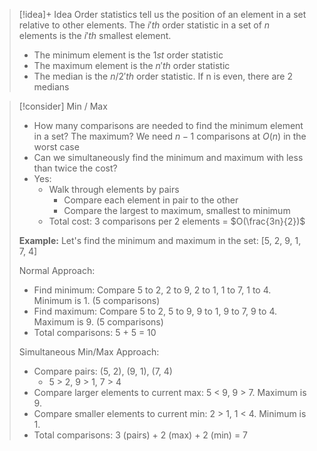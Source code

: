 
> [!idea]+ Idea
> Order statistics tell us the position of an element in a set relative to other elements. The $i'th$ order statistic in a set of $n$ elements is the $i'th$ smallest element.
> - The minimum element is the $1st$ order statistic
> - The maximum element is the $n'th$ order statistic
> - The median is the $n/2'th$ order statistic. If n is even, there are 2 medians

> [!consider] Min / Max
> 
> - How many comparisons are needed to find the minimum element in a set? The maximum? We need $n-1$ comparisons at $O(n)$ in the worst case
> - Can we simultaneously find the minimum and maximum with less than twice the cost?
> - Yes:
>   - Walk through elements by pairs
>     - Compare each element in pair to the other
>     - Compare the largest to maximum, smallest to minimum
>   - Total cost: 3 comparisons per 2 elements = $O(\frac{3n}{2})$
> 
> **Example:**
> Let's find the minimum and maximum in the set: [5, 2, 9, 1, 7, 4]
> 
> Normal Approach:
> - Find minimum: Compare 5 to 2, 2 to 9, 2 to 1, 1 to 7, 1 to 4. Minimum is 1. (5 comparisons)
> - Find maximum: Compare 5 to 2, 5 to 9, 9 to 1, 9 to 7, 9 to 4. Maximum is 9. (5 comparisons)
> - Total comparisons: 5 + 5 = 10
> 
> Simultaneous Min/Max Approach:
> - Compare pairs: (5, 2), (9, 1), (7, 4)
>   - 5 > 2, 9 > 1, 7 > 4
> - Compare larger elements to current max: 5 < 9, 9 > 7. Maximum is 9.
> - Compare smaller elements to current min: 2 > 1, 1 < 4. Minimum is 1.
> - Total comparisons: 3 (pairs) + 2 (max) + 2 (min) = 7


